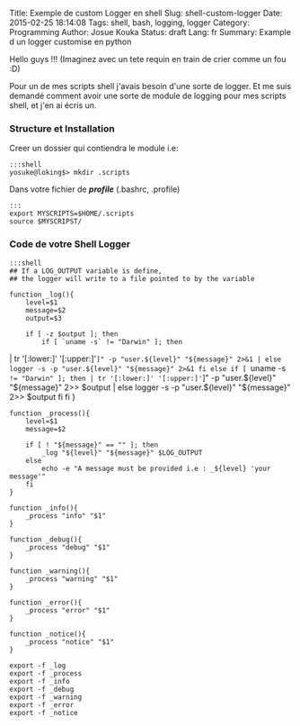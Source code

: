 Title: Exemple de custom Logger en shell
Slug: shell-custom-logger
Date: 2015-02-25 18:14:08
Tags: shell, bash, logging, logger
Category: Programming
Author: Josue Kouka
Status: draft
Lang: fr
Summary: Example d un logger customise en python

Hello guys !!! (Imaginez avec un tete requin en train de crier comme un fou :D)

Pour un de mes scripts shell j'avais besoin d'une sorte de logger. Et me suis demandé
comment avoir une sorte de module de logging pour mes scripts shell, et j'en ai écris un.

### Structure et Installation

Creer un dossier qui contiendra le module i.e:

    :::shell
    yosuke@loking$> mkdir .scripts


Dans votre fichier de ***profile*** (.bashrc, .profile)

    :::
    export MYSCRIPTS=$HOME/.scripts
    source $MYSCRIPST/

### Code de votre Shell Logger

    :::shell
    ## If a LOG_OUTPUT variable is define,
    ## the logger will write to a file pointed to by the variable

    function _log(){
        level=$1
        message=$2
        output=$3

        if [ -z $output ]; then
            if [ `uname -s` != "Darwin" ]; then
| tr '[:lower:]' '[:upper:]'`]" -p "user.${level}" "${message}" 2>&1 |
            else
                logger -s -p "user.${level}" "${message}" 2>&1
            fi
        else
             if [ `uname -s` != "Darwin" ]; then
| tr '[:lower:]' '[:upper:]'`]" -p "user.${level}" "${message}" 2>> $output |
            else
                logger -s -p "user.${level}" "${message}" 2>> $output
            fi
        fi
    }

    function _process(){
        level=$1
        message=$2

        if [ ! "${message}" == "" ]; then
            _log "${level}" "${message}" $LOG_OUTPUT
        else
            echo -e "A message must be provided i.e : _${level} 'your message'"
        fi
    }

    function _info(){
        _process "info" "$1"
    }

    function _debug(){
        _process "debug" "$1"
    }

    function _warning(){
        _process "warning" "$1"
    }

    function _error(){
        _process "error" "$1"
    }

    function _notice(){
        _process "notice" "$1"
    }

    export -f _log
    export -f _process
    export -f _info
    export -f _debug
    export -f _warning
    export -f _error
    export -f _notice

